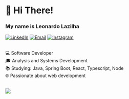 # 👋 Hi There!

### My name is Leonardo Lazilha

[![LinkedIn](https://img.shields.io/badge/LinkedIn-%230077B5.svg?logo=linkedin&logoColor=white)](https://www.linkedin.com/in/leonardo-lazilha-a52b7223a/)
[![Email](https://img.shields.io/badge/Email-D14836?logo=gmail&logoColor=white)](mailto:lazilhaleonardo@gmail.com)
[![Instagram](https://img.shields.io/badge/Instagram-%23E4405F.svg?logo=Instagram&logoColor=white)](https://instagram.com/leolazi_) <br><br>

💻 Software Developer <br>🎓 Analysis and Systems Development<br>📚 Studying: Java, Spring Boot, React, Typescript, Node<br>🌐 Passionate about web development<br><br>

![](https://github-readme-stats.vercel.app/api/top-langs/?username=leonardolazilha&theme=react&hide_border=true&include_all_commits=false&count_private=false&layout=compact)<br><br>

